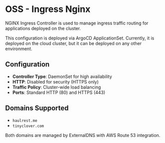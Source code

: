 # OSS - Ingress Nginx

NGINX Ingress Controller is used to manage ingress traffic routing for applications deployed on the cluster.

This configuration is deployed via ArgoCD ApplicationSet.
Currently, it is deployed on the cloud cluster, but it can be deployed on any other environment.

## Configuration

- **Controller Type**: DaemonSet for high availability
- **HTTP**: Disabled for security (HTTPS only)
- **Traffic Policy**: Cluster-wide load balancing
- **Ports**: Standard HTTP (80) and HTTPS (443)

## Domains Supported

- `haulrest.me`
- `tinyclover.com`

Both domains are managed by ExternalDNS with AWS Route 53 integration.
